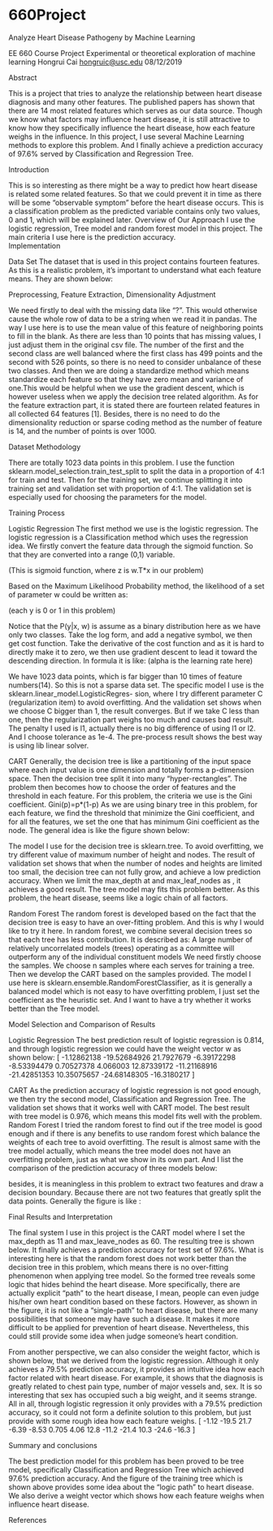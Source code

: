 # 660Project
Analyze Heart Disease Pathogeny by Machine Learning

EE 660 Course Project
Experimental or theoretical exploration of machine learning
Hongrui Cai
hongruic@usc.edu
08/12/2019


Abstract

This is a project that tries to analyze the relationship between heart disease diagnosis and many other features. The published papers has shown that there are 14 most related features which serves as our data source. Though we know what factors may influence heart disease, it is still attractive to know how they specifically influence the heart disease, how each feature weighs in the influence. In this project, I use several Machine Learning methods to explore this problem. And I finally achieve a prediction accuracy of 97.6% served by Classification and Regression Tree. 

Introduction

This is so interesting as there might be a way to predict how heart disease is related some related features. So that we could prevent it in time as there will be some “observable symptom” before the heart disease occurs. 
This is a classification problem as the predicted variable contains only two values, 0 and 1, which will be explained later.
Overview of Our Approach
I use the logistic regression, Tree model and random forest model in this project. The main criteria I use here is the prediction accuracy.  
Implementation

Data Set
The dataset that is used in this project contains fourteen features. As this is a realistic problem, it’s important to understand what each feature means. They are shown below: 




Preprocessing, Feature Extraction, Dimensionality Adjustment

We need firstly to deal with the missing data like “?”. This would otherwise cause the whole row of data to be a string when we read it in pandas. The way I use here is to use the mean value of this feature of neighboring points to fill in the blank. As there are less than 10 points that has missing values, I just adjust them in the original csv file.
The number of the first and the second class are well balanced where the first class has 499 points and the second with 526 points, so there is no need to consider unbalance of these two classes.
And then we are doing a standardize method which means standardize each feature so that they have zero mean and variance  of one.This would be helpful when we use the gradient descent, which is however useless when we  apply the decision tree related algorithm.
As for the feature extraction part, it is stated there are fourteen  related features in all collected 64 features [1]. 
Besides, there is no need to do the dimensionality reduction or sparse coding method as the number of feature is 14, and the number of points is over 1000. 

Dataset Methodology

There are totally 1023 data points in this problem. I use the function sklearn.model_selection.train_test_split to split the data in a proportion of 4:1 for train and test. 
Then for the training set, we continue splitting it into training set and validation set with proportion of 4:1. The validation set is especially used for choosing the parameters for the model.  


Training Process

Logistic Regression
The first method we use is the logistic regression. The logistic regression is a Classification method which uses the regression idea. We firstly convert the feature data through the sigmoid function. So that they are converted into a range (0,1) variable. 

(This is sigmoid function, where z is w.T*x in our problem)

Based on the Maximum Likelihood Probability method, the likelihood of a set of parameter w could be written as:

(each y is 0 or 1 in this problem)

Notice that the P(y|x, w) is assume as a binary distribution here as we have only two classes. 
Take the log form, and add a negative symbol, we then get cost function. Take the derivative of the cost function and as it is hard to directly make it to zero, we then use gradient descent to lead it toward the descending direction. 
In formula it is like:
(alpha is the learning rate here)

We have 1023 data points, which is far bigger than 10 times of feature numbers(14). So this is not a sparse data set. 
The specific model I use is the sklearn.linear_model.LogisticRegres-
sion, where I try different parameter C (regularization item) to avoid overfitting. And the validation set shows when we choose C bigger than 1, the result converges. But if we take C less than one, then the regularization part weighs too much and causes bad result.
The penalty I used is l1, actually there is no big difference of using l1 or l2. And I choose tolerance as 1e-4. The pre-process result shows the best way is using lib linear solver.

CART
Generally, the decision tree is like a partitioning of the input space where each input value is one dimension and totally forms a p-dimension space. Then the decision tree split it into many “hyper-rectangles”. The problem then becomes how to choose the order of features and the threshold in each feature. 
For this problem, the criteria we use is the Gini coefficient. 							Gini(p)=p*(1-p) 
As we are using binary tree in this problem, for each feature, we find the threshold that minimize the Gini coefficient, and for all the features, we set the one that has minimum Gini coefficient as the node. 
The general idea is like the figure shown below:








The model I use for the decision tree is sklearn.tree. To avoid overfitting, we try different value of maximum number of height and nodes. 
The result of validation set shows that when the number of nodes and heights are limited too small, the decision tree can not fully grow, and achieve a low prediction accuracy. When we limit the max_depth at  and max_leaf_nodes as , it achieves a good result. 
The tree model may fits this problem better. As this problem, the heart disease, seems like a logic chain of all factors.

Random Forest
The random forest is developed based on the fact that the decision tree is easy to have an over-fitting problem. And this is why I would like to try it here. In random forest, we combine several decision trees so that each tree has less contribution. It is described as: A large number of relatively uncorrelated models (trees) operating as a committee will outperform any of the individual constituent models
We need firstly choose the samples. We choose n samples where each serves for training a tree. Then we develop the CART based on the samples provided. 
The model I use here is sklearn.ensemble.RandomForestClassifier,  as it is generally a balanced model which is not easy to have overfitting problem, I just set the coefficient as the heuristic set. And I want to have a try whether it works better than the Tree model.

Model Selection and Comparison of Results

Logistic Regression
The best prediction result of logistic regression is 0.814, and through logistic regression we could have the weight vector w as shown below:
[ -1.12862138 -19.52684926  21.7927679   -6.39172298  -8.53394479   0.70527378   4.066003    12.87339172 -11.21168916 -21.42851353  10.35075657 -24.68148305 -16.3180217 ]


CART
As the prediction accuracy of logistic regression is not good enough,  we then try the second model, Classification and Regression Tree. 
The validation set shows that it works well with CART model. The best result with tree model is 0.976, which means this model fits well with the problem. 
Random Forest
I tried the random forest to find out if the tree model is good enough and if there is any benefits to use random forest which balance the weights of each tree to avoid overfitting. 
The result is almost same with the tree model actually, which means the tree model does not have an overfitting problem, just as what we show in its own part.
And I list the comparison of the prediction accuracy of three models below:

besides,  it is meaningless in this problem to extract two features and draw a decision boundary. Because there are not two features that greatly split the data points. Generally the figure is like :



 









Final Results and Interpretation

The final system I use in this project is the CART model where I set the max_depth as 11 and max_leave_nodes as 60. The resulting tree is shown below. It finally achieves a prediction accuracy for test set of 97.6%.
What is interesting here is that the random forest does not work better than the decision tree in this problem, which means there is no over-fitting phenomenon when applying tree model. So the formed tree reveals some logic that hides behind the heart disease.
More specifically, there are actually explicit “path” to the heart disease, I mean, people can even judge his/her own heart condition based on these factors. However, as shown in the figure, it is not like a “single-path” to heart disease, but there are many possibilities that someone may have such a disease. It makes it more difficult to be applied for prevention of heart disease. Nevertheless, this could still provide some idea when judge someone’s heart condition.










From another perspective, we can also consider the weight factor, which is shown below, that we derived from the logistic regression. Although it only achieves a 79.5% prediction accuracy, it provides an intuitive idea how each factor related with heart disease. For example, it shows that the diagnosis is greatly related to chest pain type, number of major vessels and, sex. It is so interesting that sex has occupied such a big weight, and it seems strange. All in all, through logistic regression it only provides with a 79.5% prediction accuracy, so it could not form a definite solution to this problem, but just provide with some rough idea how each feature weighs.
[ -1.12 -19.5  21.7   -6.39  -8.53  0.705   4.06    12.8 -11.2 -21.4 10.3 -24.6 -16.3 ]

Summary and conclusions

The best prediction model for this problem has been proved to be tree model, specifically Classification and Regression Tree which achieved 97.6% prediction accuracy. And the figure of the training tree which is shown above provides some idea about the “logic path” to heart disease. We also derive a weight vector which shows how each feature weighs when influence heart disease. 


References 






